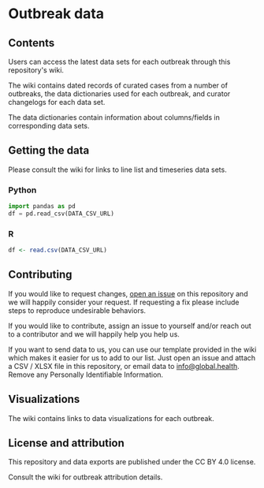 # Outbreak data

## Contents

Users can access the latest data sets for each outbreak through this repository's wiki.

The wiki contains dated records of curated cases from a number of outbreaks, the data dictionaries used for each outbreak, and curator changelogs for each data set.

The data dictionaries contain information about columns/fields in corresponding data sets.

## Getting the data

Please consult the wiki for links to line list and timeseries data sets.

### Python
```python
import pandas as pd
df = pd.read_csv(DATA_CSV_URL)
```
### R
```r
df <- read.csv(DATA_CSV_URL)
```

## Contributing

If you would like to request changes, [open an issue](https://github.com/globaldothealth/outbreak-data/issues/new) on this repository and we will happily consider your request. 
If requesting a fix please include steps to reproduce undesirable behaviors.

If you would like to contribute, assign an issue to yourself and/or reach out to a contributor and we will happily help you help us.

If you want to send data to us, you can use our template provided in the wiki which makes
it easier for us to add to our list. Just open an issue and attach a CSV / XLSX file in this repository,
or email data to info@global.health. Remove any Personally Identifiable Information.

## Visualizations

The wiki contains links to data visualizations for each outbreak.

## License and attribution

This repository and data exports are published under the CC BY 4.0 license.

Consult the wiki for outbreak attribution details.
